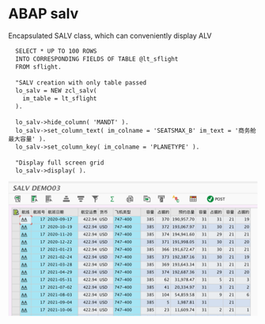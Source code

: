 # ABAP salv
Encapsulated SALV class, which can conveniently display ALV

```ABAP
  SELECT * UP TO 100 ROWS
  INTO CORRESPONDING FIELDS OF TABLE @lt_sflight
  FROM sflight.

  "SALV creation with only table passed
  lo_salv = NEW zcl_salv(
    im_table = lt_sflight
  ).

  lo_salv->hide_column( 'MANDT' ).
  lo_salv->set_column_text( im_colname = 'SEATSMAX_B' im_text = '商务舱最大容量' ).
  lo_salv->set_column_key( im_colname = 'PLANETYPE' ).

  "Display full screen grid
  lo_salv->display( ).
```

![image](https://github.com/a87b01c14/salv/blob/main/WX20230613-182143%402x.png)
